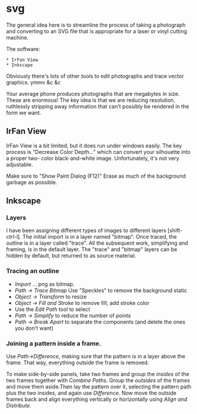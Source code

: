 # svg

The general idea here is to streamline the process of taking a photograph and 
converting to an SVG file that is appropriate for a laser or vinyl cutting machine.

The software:

    * IrFan View
    * Inkscape

Obviously there's lots of other tools to edit photographs and trace vector
graphics. ymmv &c &c

Your average phone produces photographs that are megabytes in size. These
are enormous! The key idea is that we are reducing resolution, ruthlessly 
stripping away information that can't possibly be rendered in the form we
want.

## IrFan View

IrFan View is a bit limited, but it does run under windows easily. The key process
is "Decrease Color Depth..." which can convert your silhouette into a proper two-
color black-and-white image. Unfortunately, it's not very adjustable.

Make sure to "Show Paint Dialog (F12)" Erase as much of the background garbage as possible.



## Inkscape

### Layers

I have been assigning different types of images to different layers [shift-ctrl-l]. 
The initial import is in a layer named "bitmap". Once traced, the outline is in a 
layer called "trace". All the subsequent work, simplifying and framing, is in the
default layer. The "trace" and "bitmap" layers can be hidden by default, but returned
to as source material.


### Tracing an outline

* _Import_ ... png as bitmap. 
* _Path -> Trace Bitmap_  Use "Speckles" to remove the background static
* _Object -> Transform_ to resize
* _Object -> Fill and Stroke_ to remove fill, add stroke color
* Use the _Edit Path_ tool to select
* _Path -> Simplify_ to reduce the number of points
* _Path -> Break Apart_ to separate the components (and delete the ones you don't want)


### Joining a pattern inside a frame.

Use _Path->Difference_, making sure that the pattern is in a layer above the frame. 
That way, everything outside the frame is removed.

To make side-by-side panels, take two frames and group the *insides* of the two frames together
with _Combine Paths_. Group the *outsides* of the frames and move them aside.Then lay the pattern over it, selecting the pattern path plus the two insides, and again use _Difference_. Now move the outside frames back and align everything vertically or horizontally using _Align and Distribute_.

